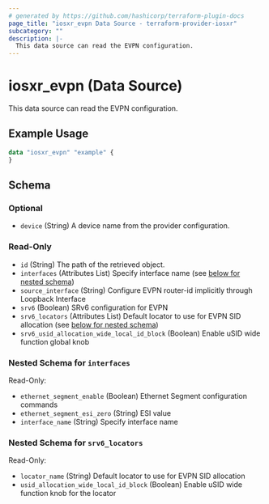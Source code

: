 ```yaml
---
# generated by https://github.com/hashicorp/terraform-plugin-docs
page_title: "iosxr_evpn Data Source - terraform-provider-iosxr"
subcategory: ""
description: |-
  This data source can read the EVPN configuration.
---
```


# iosxr_evpn (Data Source)

This data source can read the EVPN configuration.

## Example Usage

```terraform
data "iosxr_evpn" "example" {
}
```

<!-- schema generated by tfplugindocs -->
## Schema

### Optional

- `device` (String) A device name from the provider configuration.

### Read-Only

- `id` (String) The path of the retrieved object.
- `interfaces` (Attributes List) Specify interface name (see [below for nested schema](#nestedatt--interfaces))
- `source_interface` (String) Configure EVPN router-id implicitly through Loopback Interface
- `srv6` (Boolean) SRv6 configuration for EVPN
- `srv6_locators` (Attributes List) Default locator to use for EVPN SID allocation (see [below for nested schema](#nestedatt--srv6_locators))
- `srv6_usid_allocation_wide_local_id_block` (Boolean) Enable uSID wide function global knob

<a id="nestedatt--interfaces"></a>
### Nested Schema for `interfaces`

Read-Only:

- `ethernet_segment_enable` (Boolean) Ethernet Segment configuration commands
- `ethernet_segment_esi_zero` (String) ESI value
- `interface_name` (String) Specify interface name


<a id="nestedatt--srv6_locators"></a>
### Nested Schema for `srv6_locators`

Read-Only:

- `locator_name` (String) Default locator to use for EVPN SID allocation
- `usid_allocation_wide_local_id_block` (Boolean) Enable uSID wide function knob for the locator
